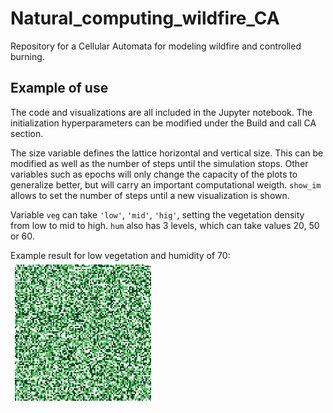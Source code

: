 # Natural_computing_wildfire_CA
Repository for a Cellular Automata for modeling wildfire and controlled burning.

## Example of use
The code and visualizations are all included in the Jupyter notebook. The initialization hyperparameters can be modified under the Build and call CA section. 

The size variable defines the lattice horizontal and vertical size. This can be modified as well as the number of steps until the simulation stops. Other variables such as epochs will only change the capacity of the plots to generalize better, but will carry an important computational weigth. `show_im` allows to set the number of steps until a new visualization is shown.

Variable `veg` can take `'low'`, `'mid'`, `'hig'`, setting the vegetation density from low to mid to high. `hum` also has 3 levels, which can take values 20, 50 or 60.

Example result for low vegetation and humidity of 70:
![yep](https://github.com/oestebanbajo/Natural_computing_wildfire_CA/blob/main/example_result/hum_70_veg_low.gif)
